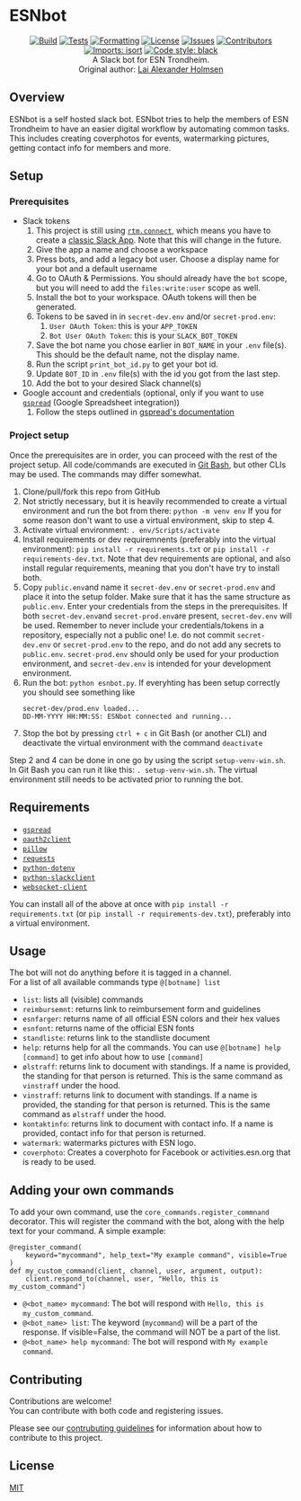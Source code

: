 # ESNbot
<div align="center">

[![Build](https://github.com/ESN-Trondheim/ESNbot/actions/workflows/build.yml/badge.svg)](https://github.com/ESN-Trondheim/ESNbot/actions/workflows/build.yml)
[![Tests](https://github.com/ESN-Trondheim/ESNbot/actions/workflows/test.yml/badge.svg)](https://github.com/ESN-Trondheim/ESNbot/actions/workflows/test.yml)
[![Formatting](https://github.com/ESN-Trondheim/ESNbot/actions/workflows/formatting.yml/badge.svg)](https://github.com/ESN-Trondheim/ESNbot/actions/workflows/formatting.yml)
[![License](https://img.shields.io/github/license/ESN-Trondheim/ESNbot)](https://github.com/ESN-Trondheim/ESNbot/blob/master/LICENSE)
[![Issues](https://img.shields.io/github/issues/ESN-Trondheim/ESNbot)](https://github.com/ESN-Trondheim/ESNbot/issues)
[![Contributors](https://img.shields.io/github/contributors/ESN-Trondheim/ESNbot)](https://github.com/ESN-Trondheim/ESNbot/graphs/contributors)
[![Imports: isort](https://img.shields.io/badge/%20imports-isort-%231674b1?style=flat&labelColor=ef8336)](https://pycqa.github.io/isort/)
[![Code style: black](https://img.shields.io/badge/code%20style-black-000000.svg)](https://github.com/psf/black)\
A Slack bot for ESN Trondheim.\
Original author: [Lai Alexander Holmsen](https://github.com/LaiAlexander)

</div>


## Overview
ESNbot is a self hosted slack bot. ESNbot tries to help the members of ESN Trondheim to have an easier digital workflow by automating common tasks.
This includes creating coverphotos for events, watermarking pictures, getting contact info for members and more.


## Setup
### Prerequisites
* Slack tokens
    1. This project is still using [`rtm.connect`](https://api.slack.com/methods/rtm.connect), which means you have to create a [classic Slack App](https://api.slack.com/apps?new_classic_app=1). Note that this will change in the future.
    2. Give the app a name and choose a workspace
    3. Press bots, and add a legacy bot user. Choose a display name for your bot and a default username
    3. Go to OAuth & Permissions. You should already have the `bot` scope, but you will need to add the `files:write:user` scope as well.
    4. Install the bot to your workspace. OAuth tokens will then be generated.
    5. Tokens to be saved in in `secret-dev.env` and/or `secret-prod.env`:
        1. `User OAuth Token`: this is your `APP_TOKEN`
        2.  `Bot User OAuth Token`: this is your `SLACK_BOT_TOKEN`
    6. Save the bot name you chose earlier in `BOT_NAME` in your `.env` file(s). This should be the default name, not the display name.
    7. Run the script `print_bot_id.py` to get your bot id.
    8. Update `BOT_ID` in `.env` file(s) with the id you got from the last step.
    9. Add the bot to your desired Slack channel(s)
* Google account and credentials (optional, only if you want to use [`gspread`](https://github.com/burnash/gspread) (Google Spreadsheet integration))
    1. Follow the steps outlined in [gspread's documentation](https://docs.gspread.org/en/latest/oauth2.html)


### Project setup
Once the prerequisites are in order, you can proceed with the rest of the project setup. All code/commands are executed in  [Git Bash](https://gitforwindows.org/), but other CLIs may be used. The commands may differ somewhat.

1. Clone/pull/fork this repo from GitHub
2. Not strictly necessary, but it is heavily recommended to create a virtual environment and run the bot from there: `python -m venv env`
If you for some reason don't want to use a virtual environment, skip to step 4.
3. Activate virtual environment: `. env/Scripts/activate`
4. Install requirements or dev requiremnents (preferably into the virtual environment): `pip install -r requirements.txt` or `pip install -r requirements-dev.txt`.
Note that dev requirements are optional, and also install regular requirements, meaning that you don't have try to install both.
5. Copy `public.env`and name it `secret-dev.env` or `secret-prod.env` and place it into the setup folder. Make sure that it has the same structure as `public.env`. Enter your credentials from the steps in the prerequisites. If both `secret-dev.env`and `secret-prod.env`are present, `secret-dev.env` will be used. Remember to never include your credentials/tokens in a repository, especially not a public one! I.e. do not commit `secret-dev.env` or `secret-prod.env` to the repo, and do not add any secrets to `public.env`.
`secret-prod.env` should only be used for your production environment, and `secret-dev.env` is intended for your development environment.
6. Run the bot: `python esnbot.py`. If everyhting has been setup correctly you should see something like
    ```
    secret-dev/prod.env loaded...
    DD-MM-YYYY HH:MM:SS: ESNbot connected and running...
    ```
7. Stop the bot by pressing `ctrl + c` in Git Bash (or another CLI) and deactivate the virtual environment with the command `deactivate` 

Step 2 and 4 can be done in one go by using the script `setup-venv-win.sh`. In Git Bash you can run it like this: `. setup-venv-win.sh`.
The virtual environment still needs to be activated prior to running the bot.


## Requirements
* [`gspread`](https://github.com/burnash/gspread)
* [`oauth2client`](https://github.com/google/oauth2client/)
* [`pillow`](https://github.com/python-pillow/Pillow)
* [`requests`](https://github.com/requests/requests)
* [`python-dotenv`](https://github.com/slackapi/python-slackclient)
* [`python-slackclient`](https://github.com/slackapi/python-slackclient)
* [`websocket-client`](https://github.com/slackapi/python-slackclient)

You can install all of the above at once with `pip install -r requirements.txt` (or `pip install -r requirements-dev.txt`), preferably into a virtual environment.


## Usage
The bot will not do anything before it is tagged in a channel.\
For a list of all available commands type `@[botname] list`
* `list`: lists all (visible) commands
* `reimbursemnt`: returns link to reimbursement form and guidelines
* `esnfarger`: returns name of all official ESN colors and their hex values
* `esnfont`: returns name of the official ESN fonts
* `standliste`: returns link to the standliste document
* `help`: returns help for all the commands. You can use `@[botname] help [command]` to get info about how to use `[command]`
* `ølstraff`: returns link to document with standings. If a name is provided, the standing for that person is returned. This is the same command as `vinstraff` under the hood.
* `vinstraff`: returns link to document with standings. If a name is provided, the standing for that person is returned. This is the same command as `ølstraff` under the hood.
* `kontaktinfo`: returns link to document with contact info. If a name is provided, contact info for that person is returned.
* `watermark`: watermarks pictures with ESN logo.
* `coverphoto`: Creates a coverphoto for Facebook or activities.esn.org that is ready to be used.


## Adding your own commands
To add your own command, use the `core_commands.register_commnand` decorator. This will register the command with the bot, along with the help text for your command. 
A simple example:
```
@register_command(
    keyword="mycommand", help_text="My example command", visible=True
)
def my_custom_command(client, channel, user, argument, output):
    client.respond_to(channel, user, "Hello, this is my_custom_command")
```
* `@<bot_name> mycommand`: The bot will respond with `Hello, this is my_custom_command`.
* `@<bot_name> list`: The keyword (`mycommand`) will be a part of the response. If visible=False, the command will NOT be a part of the list.
* `@<bot_name> help mycommand`: The bot will respond with `My example command`.


## Contributing
Contributions are welcome!\
You can contribute with both code and registering issues.

Please see our [contrubuting guidelines](CONTRIBUTING.md) for information about how to contribute to this project.


## License
[MIT](https://choosealicense.com/licenses/mit/)